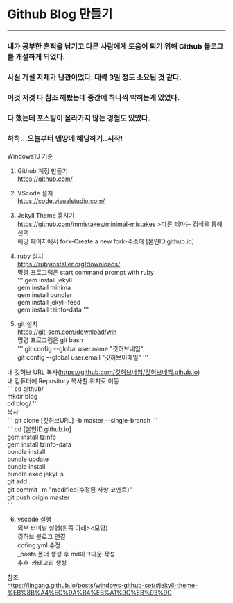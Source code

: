 # Github Blog 만들기
***
### 내가 공부한 흔적을 남기고 다른 사람에게 도움이 되기 위해 Github 블로그를 개설하게 되었다.   
### 사실 개설 자체가 난관이었다. 대략 3일 정도 소요된 것 같다.   
### 이것 저것 다 참조 해봤는데 중간에 하나씩 막히는게 있었다.   
### 다 했는데 포스팅이 올라가지 않는 경험도 있었다.   
### 하하...오늘부터 멘땅에 헤딩하기..시작!   
####   
Windows10 기준   
   
1. Github 계정 만들기   
<https://github.com/>   
   
2. VScode 설치   
<https://code.visualstudio.com/>   
   
3. Jekyll Theme 훔치기   
<https://github.com/mmistakes/minimal-mistakes>   >다른 테마는 검색을 통해 선택   
해당 페이지에서 fork-Create a new fork-주소에 [본인ID.github.io]   
   
4. ruby 설치   
<https://rubyinstaller.org/downloads/>   
명령 프로그램은 start command prompt with ruby   
'''
gem install jekyll      
gem install minima   
gem install bundler   
gem install jekyll-feed   
gem install tzinfo-data
'''   
5. git 설치   
<https://git-scm.com/download/win>   
명령 프로그램은 git bash   
'''
git config --global user.name "깃허브네임"   
git config --global user.email "깃허브이메일"
'''   
   
내 깃허브 URL 복사(https://github.com/깃허브네임/깃허브네임.gihub.io)   
내 컴퓨터에 Repository 복사할 위치로 이동   
'''
cd github/   
mkdir blog   
cd blog/
'''      
복사   
'''
git clone [깃허브URL] -b master --single-branch
'''   
'''
cd [본인ID.github.io]   
gem install tzinfo   
gem install tzinfo-data   
bundle install   
bundle update   
bundle install   
bundle exec jekyll s   
git add .   
git commit -m "modified(수정된 사항 코멘트)"   
git push origin master   
'''   
   
6. vscode 실행   
외부 터미널 실행(왼쪽 아래><모양)   
깃허브 블로그 연결   
cofing.yml 수정   
_posts 폴더 생성 후 md마크다운 작성   
추후-카테고리 생성   
   
참조   
<https://iingang.github.io/posts/windows-github-set/#jekyll-theme-%EB%8B%A4%EC%9A%B4%EB%A1%9C%EB%93%9C>